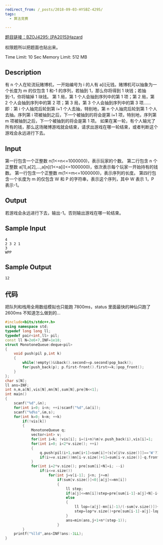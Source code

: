 ```yaml
---
redirect_from: /_posts/2018-09-03-HYSBZ-4295/
tags:
  - 算法竞赛

---
```


[题目链接：BZOJ4295: [PA2015]Hazard](https://www.lydsy.com/JudgeOnline/problem.php?id=4295)

权限题所以把题面也贴出来。

Time Limit: 10 Sec Memory Limit: 512 MB

## Description

有 n 个人在轮流玩赌博机，一开始编号为 i 的人有 a[i]元钱。赌博机可以抽象为一个长度为 m 的仅包含 1 和-1 的序列，若抽到 1，那么你将得到 1 块钱；若抽到-1，你将输掉 1 块钱。
第 1 局，第 1 个人会抽到序列中的第 1 项；第 2 局，第 2 个人会抽到序列中的第 2 项；第 3 局，第 3 个人会抽到序列中的第 3 项......即：第 i 个人抽完后轮到第 i+1 个人去抽，特别地，第 n 个人抽完后轮到第 1 个人去抽。序列第 i 项被抽到之后，下一个被抽到的将会是第 i+1 项，特别地，序列第 m 项被抽到之后，下一个被抽到的将会是第 1 项。
如果在某一轮，有个人输光了所有的钱，那么这场赌博游戏就会结束，请求出游戏在哪一轮结束，或者判断这个游戏会永远进行下去。

## Input

第一行包含一个正整数 n(1<=n<=1000000)，表示玩家的个数。
第二行包含 n 个正整数 a[1],a[2],...,a\[n](1<=a[i]<=1000000)，依次表示每个玩家一开始持有的钱数。
第一行包含一个正整数 m(1<=m<=1000000)，表示序列的长度。
第四行包含一个长度为 m 的仅包含 W 和 P 的字符串，表示这个序列，其中 W 表示 1，P 表示-1。

## Output

若游戏会永远进行下去，输出-1。否则输出游戏在哪一轮结束。

## Sample Input

```
4
2 3 2 1
3
WPP
```

## Sample Output

```
12
```

## 代码

把队列和栈用全用数组模拟也只能跑 7800ms，status 里面最快的神仙只跑了 2600ms 不知道怎么做到的…

```cpp
#include<bits/stdc++.h>
using namespace std;
typedef long long ll;
typedef pair<int,ll> pil;
const ll N=2e6+7,INF=1e18;
struct MonotoneQueue:deque<pil>
{
	void push(pil p,int k)
	{
		while(!empty()&&back().second>=p.second)pop_back();
		for(push_back(p); p.first-front().first>=k;)pop_front();
	}
};
char s[N];
ll ans=INF;
int n,m,a[N],vis[N],mn[N],sum[N],pre[N<<1];
int main()
{
	scanf("%d",&n);
	for(int i=0; i<n; ++i)scanf("%d",&a[i]);
	scanf("%d%s",&m,s);
	for(int k=0; k<m; ++k)
		if(!vis[k])
		{
			MonotoneQueue q;
			vector<int> v;
			for(int i=k; !vis[i]; i=(i+n)%m)v.push_back(i),vis[i]=1;
			for(int i=0; i<2*v.size(); ++i)
			{
				q.push(pil(i+1,sum[i+1]=sum[i]+(s[v[i%v.size()]]=='W'?1:-1)),v.size()+1);
				if(i>=v.size())mn[i-v.size()+1]=sum[i-v.size()]-q.front().second;
			}
			for(int i=2*v.size(); pre[sum[i]+N]=i; --i)
				if(i<=v.size())
					for(int j=v[i-1]; j<n; j+=m)
						if(sum[v.size()]<0||a[j]<=mn[i])
						{
							ll step;
							if(a[j]<=mn[i])step=pre[sum[i-1]-a[j]+N]-i+1;
							else
							{
								ll lop=(a[j]-mn[i]-1)/(-sum[v.size()])+1;
								step=lop*v.size()+pre[sum[i-1]-a[j]-lop*sum[v.size()]+N]-i+1;
							}
							ans=min(ans,j+1+n*(step-1));
						}
		}
	printf("%lld",ans<INF?ans:-1LL);
}
```
